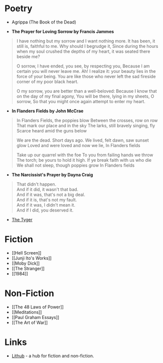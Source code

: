 # Poetry
* Agrippa (The Book of the Dead)

* **The Prayer for Loving Sorrow by Francis Jammes**

> I have nothing but my sorrow and I want nothing more. 
> It has been, it still is, faithful to me.
> Why should I begrudge it, 
> Since during the hours when my soul crushed the depths of my heart,
> it was seated there beside me?
> 
> O sorrow, I have ended, you see, by respecting you, 
> Because I am certain you will never leave me.
> Ah! I realize it: your beauty lies in the force of your being. 
> You are like those who never left the sad fireside corner of my poor black heart.
> 
> O my sorrow, you are better than a well-beloved: 
> Because I know that on the day of my final agony, 
> You will be there, lying in my sheets, O sorrow, 
> So that you might once again attempt to enter my heart.

* **In Flanders Fields by John McCrae**

> In Flanders Fields, the poppies blow
> Between the crosses, row on row
> That mark our place and in the sky 
> The larks, still bravely singing, fly 
> Scarce heard amid the guns below 
> 
> We are the dead. Short days ago. 
> We lived, felt dawn, saw sunset glow 
> Loved and were loved and now we lie, 
> In Flanders fields 
> 
> Take up our quarrel with the foe 
> To you from failing hands we throw 
> The torch; be yours to hold it high. 
> If ye break faith with us who die 
> We shall not sleep, though poppies grow 
> In Flanders fields 

* **The Narcissist's Prayer by Dayna Craig**
>That didn't happen.  
>And if it did, it wasn't that bad.  
>And if it was, that's not a big deal.  
>And if it is, that's not my fault.  
>And if it was, I didn't mean it.  
>And if I did, you deserved it.

 
* [The Tyger](https://en.wikipedia.org/wiki/The_Tyger)
# Fiction
* [[Hell Screen]]
* [[Junji Ito's Works]]
* [[Moby Dick]]
* [[The Stranger]]
* [[1984]]

# Non-Fiction
* [[The 48 Laws of Power]]
* [[Meditations]]
* [[Paul Graham Essays]]
* [[The Art of War]]

# Links
* [Lithub](https://lithub.com) - a hub for fiction and non-fiction.
